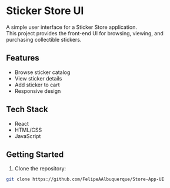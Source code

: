 # Sticker Store UI

A simple user interface for a Sticker Store application.  
This project provides the front-end UI for browsing, viewing, and purchasing collectible stickers.

## Features

- Browse sticker catalog
- View sticker details
- Add sticker to cart
- Responsive design

## Tech Stack

- React
- HTML/CSS
- JavaScript

## Getting Started

1. Clone the repository:

```bash
git clone https://github.com/FelipeAAlbuquerque/Store-App-UI
